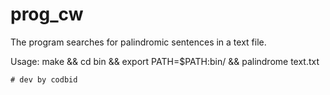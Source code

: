 # prog_cw

The program searches for palindromic sentences in a text file.

Usage:
make && 
cd bin && 
export PATH=$PATH:bin/ &&
palindrome text.txt


    # dev by codbid
